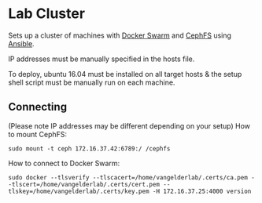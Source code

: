 # Lab Cluster

Sets up a cluster of machines with [Docker Swarm](https://www.docker.com/products/docker-swarm) and [CephFS](https://en.wikipedia.org/wiki/Ceph_\(software\)) using [Ansible](http://docs.ansible.com/ansible/index.html).

IP addresses must be manually specified in the hosts file.

To deploy, ubuntu 16.04 must be installed on all target hosts & the setup shell script must be manually run on each machine.

## Connecting
(Please note IP addresses may be different depending on your setup)
How to mount CephFS:
```
sudo mount -t ceph 172.16.37.42:6789:/ /cephfs
```

How to connect to Docker Swarm:
```
sudo docker --tlsverify --tlscacert=/home/vangelderlab/.certs/ca.pem --tlscert=/home/vangelderlab/.certs/cert.pem --tlskey=/home/vangelderlab/.certs/key.pem -H 172.16.37.25:4000 version
```
